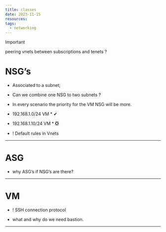 ```yaml
---
title: classes
date: 2023-11-15
resources: 
tags:
  - networking
---
```

> [!important]
> peering vnets between subscriptions and tenets ?

# NSG’s

- Associated to a subnet;
- Can we combine one NSG to two subnets ?
- In every scenario the priority for the VM NSG will be more.
- 192.168.1.0/24   VM  *  ✔
- 192.168.1.10/24  VM  *  ❎

- ! Default rules in Vnets

---
# ASG

- why ASG’s if NSG’s are there?

---
# VM

- ! SSH connection protocol

- what and why do we need bastion.

---